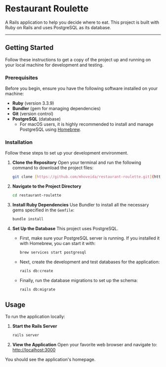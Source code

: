 # Restaurant Roulette

A Rails application to help you decide where to eat. This project is built with Ruby on Rails and uses PostgreSQL as its database.

---

## Getting Started

Follow these instructions to get a copy of the project up and running on your local machine for development and testing.

### Prerequisites

Before you begin, ensure you have the following software installed on your machine:

* **Ruby** (version 3.3.9)
* **Bundler** (gem for managing dependencies)
* **Git** (version control)
* **PostgreSQL** (database)
    * For macOS users, it is highly recommended to install and manage PostgreSQL using [Homebrew](https://brew.sh/).

### Installation

Follow these steps to set up your development environment.

1.  **Clone the Repository**
    Open your terminal and run the following command to download the project files:
    ```sh
    git clone [https://github.com/mhoveida/restaurant-roulette.git](https://github.com/mhoveida/restaurant-roulette.git)
    ```

2.  **Navigate to the Project Directory**
    ```sh
    cd restaurant-roulette
    ```

3.  **Install Ruby Dependencies**
    Use Bundler to install all the necessary gems specified in the `Gemfile`:
    ```sh
    bundle install
    ```

4.  **Set Up the Database**
    This project uses PostgreSQL.

    * First, make sure your PostgreSQL server is running. If you installed it with Homebrew, you can start it with:
        ```sh
        brew services start postgresql
        ```

    * Next, create the development and test databases for the application:
        ```sh
        rails db:create
        ```

    * Finally, run the database migrations to set up the schema:
        ```sh
        rails db:migrate
        ```

## Usage

To run the application locally:

1.  **Start the Rails Server**
    ```sh
    rails server
    ```

2.  **View the Application**
    Open your favorite web browser and navigate to:
    [http://localhost:3000](http://localhost:3000)

You should see the application's homepage.
